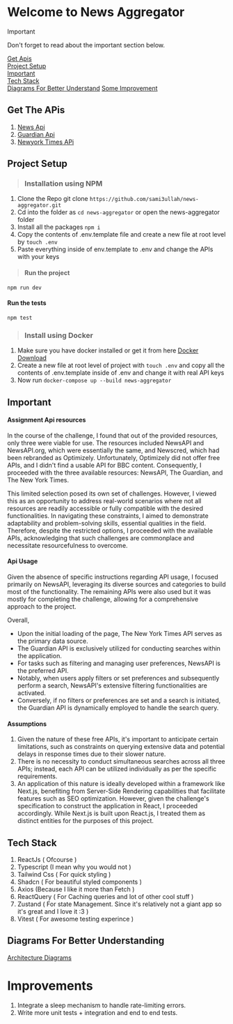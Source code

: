 # Welcome to News Aggregator

> [!IMPORTANT]
> Don't forget to read about the important section below.

[Get Apis](#get-the-apis) <br>
[Project Setup](#project-setup)<br>
[Important](#important)<br>
[Tech Stack](#tech-stack)<br>
[Diagrams For Better Understand](#diagrams-for-better-understanding)
[Some Improvement](#improvements)

## Get The APis

1. [News Api](https://newsapi.org/)
2. [Guardian Api](https://open-platform.theguardian.com/access/)
3. [Newyork Times APi](https://developer.nytimes.com/docs/articlesearch-product/1/overview)

## Project Setup

> ### Installation using NPM

1. Clone the Repo git clone `https://github.com/sami3ullah/news-aggregator.git`
2. Cd into the folder as `cd news-aggregator` or open the news-aggregator folder
3. Install all the packages `npm i`
4. Copy the contents of .env.template file and create a new file at root level by `touch .env`
5. Paste everything inside of env.template to .env and change the APIs with your keys

> #### Run the project

`npm run dev`

#### Run the tests

`npm test`

> ### Install using Docker

1. Make sure you have docker installed or get it from here [Docker Download](https://www.docker.com/products/docker-desktop/)
2. Create a new file at root level of project with `touch .env` and copy all the contents of .env.template inside of .env and change it with real API keys
3. Now run `docker-compose up --build news-aggregator`


## Important

#### Assignment Api resources

In the course of the challenge, I found that out of the provided resources, only three were viable for use. The resources included NewsAPI and NewsAPI.org, which were essentially the same, and Newscred, which had been rebranded as Optimizely. Unfortunately, Optimizely did not offer free APIs, and I didn't find a usable API for BBC content. Consequently, I proceeded with the three available resources: NewsAPI, The Guardian, and The New York Times.

This limited selection posed its own set of challenges. However, I viewed this as an opportunity to address real-world scenarios where not all resources are readily accessible or fully compatible with the desired functionalities. In navigating these constraints, I aimed to demonstrate adaptability and problem-solving skills, essential qualities in the field. Therefore, despite the restricted options, I proceeded with the available APIs, acknowledging that such challenges are commonplace and necessitate resourcefulness to overcome.

#### Api Usage

Given the absence of specific instructions regarding API usage, I focused primarily on NewsAPI, leveraging its diverse sources and categories to build most of the functionality. The remaining APIs were also used but it was mostly for completing the challenge, allowing for a comprehensive approach to the project.

Overall,

- Upon the initial loading of the page, The New York Times API serves as the primary data source.
- The Guardian API is exclusively utilized for conducting searches within the application.
- For tasks such as filtering and managing user preferences, NewsAPI is the preferred API.
- Notably, when users apply filters or set preferences and subsequently perform a search, NewsAPI's extensive filtering functionalities are activated.
- Conversely, if no filters or preferences are set and a search is initiated, the Guardian API is dynamically employed to handle the search query. 

#### Assumptions

1. Given the nature of these free APIs, it's important to anticipate certain limitations, such as constraints on querying extensive data and potential delays in response times due to their slower nature.
2. There is no necessity to conduct simultaneous searches across all three APIs; instead, each API can be utilized individually as per the specific requirements.
3. An application of this nature is ideally developed within a framework like Next.js, benefiting from Server-Side Rendering capabilities that facilitate features such as SEO optimization. However, given the challenge's specification to construct the application in React, I proceeded accordingly. While Next.js is built upon React.js, I treated them as distinct entities for the purposes of this project.

## Tech Stack

1. ReactJs ( Ofcourse )
2. Typescript (I mean why you would not )
3. Tailwind Css ( For quick styling )
4. Shadcn ( For beautiful styled components )
5. Axios (Because I like it more than Fetch )
6. ReactQuery ( For Caching queries and lot of other cool stuff )
7. Zustand ( For state Management. Since it's relatively not a giant app so it's great and I love it :3 ) 
8. Vitest ( For awesome testing experince )

## Diagrams For Better Understanding

[Architecture Diagrams](https://app.eraser.io/workspace/iz8b8rd6fiKfL4Ocqv1i?origin=share)

# Improvements

1. Integrate a sleep mechanism to handle rate-limiting errors.
2. Write more unit tests + integration and end to end tests.  